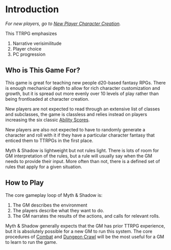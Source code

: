 # Introduction

*For new players, go to [New Player Character Creation](../../Character%20Creation/New%20Player%20Character%20Creation.md).*

This TTRPG emphasizes

1. Narrative verisimilitude
2. Player choice
3. PC progression

## Who is This Game For?

This game is great for teaching new people d20-based fantasy RPGs. There is enough mechanical depth to allow for rich character customization and growth, but it is spread out more evenly over 10 levels of play rather than being frontloaded at character creation.

New players are not expected to read through an extensive list of classes and subclasses, the game is classless and relies instead on players increasing the six classic [Ability Scores](../../Player%20Characters/The%20Ability%20Scores/Ability%20Scores.md).

New players are also not expected to have to randomly generate a character and roll with it if they have a particular character fantasy that enticed them to TTRPGs in the first place.

Myth & Shadow is lightweight but not rules light. There is lots of room for GM interpretation of the rules, but a rule will usually say when the GM needs to provide their input. More often than not, there is a defined set of rules that apply for a given situation.

## How to Play

The core gameplay loop of Myth & Shadow is:

1. The GM describes the environment
2. The players describe what they want to do.
3. The GM narrates the results of the actions, and calls for relevant rolls.

Myth & Shadow generally expects that the GM has prior TTRPG experience, but it is absolutely possible for a new GM to run this system. The core procedures of [Combat](../../Game%20Procedures/Combat/Combat.md) and [Dungeon Crawl](../../Game%20Procedures/Exploration/Dungeon%20Crawl.md) will be the most useful for a GM to learn to run the game.
